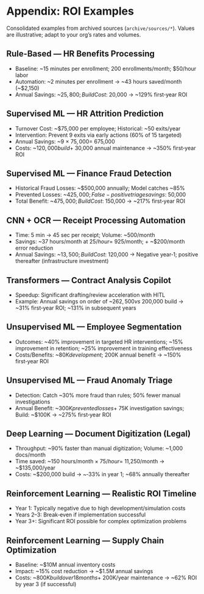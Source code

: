 # Appendix: ROI Examples

Consolidated examples from archived sources (`archive/sources/*`). Values are illustrative; adapt to your org’s rates and volumes.

## Rule-Based — HR Benefits Processing
- Baseline: ~15 minutes per enrollment; 200 enrollments/month; $50/hour labor
- Automation: ~2 minutes per enrollment → ~43 hours saved/month (~$2,150)
- Annual Savings: ~$25,800; Build Cost: ~$20,000 → ~129% first‑year ROI

## Supervised ML — HR Attrition Prediction
- Turnover Cost: ~$75,000 per employee; Historical: ~50 exits/year
- Intervention: Prevent 9 exits via early actions (60% of 15 targeted)
- Annual Savings: ~9 × $75,000 = ~$675,000
- Costs: ~$120,000 build + ~$30,000 annual maintenance → ~350% first‑year ROI

## Supervised ML — Finance Fraud Detection
- Historical Fraud Losses: ~$500,000 annually; Model catches ~85%
- Prevented Losses: ~$425,000; False-positive triage savings: ~$50,000
- Total Benefit: ~$475,000; Build Cost: ~$150,000 → ~217% first‑year ROI

## CNN + OCR — Receipt Processing Automation
- Time: 5 min → 45 sec per receipt; Volume: ~500/month
- Savings: ~37 hours/month at $25/hour = ~$925/month; + ~$200/month error reduction
- Annual Savings: ~$13,500; Build Cost: ~$120,000 → Negative year‑1; positive thereafter (infrastructure investment)

## Transformers — Contract Analysis Copilot
- Speedup: Significant drafting/review acceleration with HITL
- Example: Annual savings on order of ~$262,500 vs ~$200,000 build → ~31% first‑year ROI; ~131% in subsequent years

## Unsupervised ML — Employee Segmentation
- Outcomes: ~40% improvement in targeted HR interventions; ~15% improvement in retention; ~25% improvement in training effectiveness
- Costs/Benefits: ~$80K development; ~$200K annual benefit → ~150% first‑year ROI

## Unsupervised ML — Fraud Anomaly Triage
- Detection: Catch ~30% more fraud than rules; 50% fewer manual investigations
- Annual Benefit: ~$300K prevented losses + ~$75K investigation savings; Build: ~$100K → ~275% first‑year ROI

## Deep Learning — Document Digitization (Legal)
- Throughput: ~90% faster than manual digitization; Volume: ~1,000 docs/month
- Time saved: ~150 hours/month × $75/hour = ~$11,250/month → ~$135,000/year
- Costs: ~$200,000 build → ~‑33% in year 1; ~68% annually thereafter

## Reinforcement Learning — Realistic ROI Timeline
- Year 1: Typically negative due to high development/simulation costs
- Years 2–3: Break‑even if implementation successful
- Year 3+: Significant ROI possible for complex optimization problems

## Reinforcement Learning — Supply Chain Optimization
- Baseline: ~$10M annual inventory costs
- Impact: ~15% cost reduction → ~$1.5M annual savings
- Costs: ~$800K build over 18 months + ~$200K/year maintenance → ~62% ROI by year 3 (if successful)

